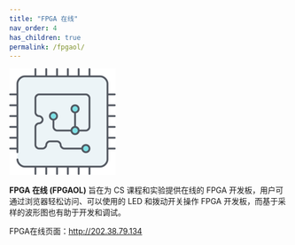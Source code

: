```yaml
---
title: "FPGA 在线"
nav_order: 4
has_children: true
permalink: /fpgaol/
---
```


![LOGO](images/fpgaol_logo.png)

**FPGA 在线 (FPGAOL)** 旨在为 CS 课程和实验提供在线的 FPGA 开发板，用户可通过浏览器轻松访问、可以使用的 LED 和拨动开关操作 FPGA 开发板，而基于采样的波形图也有助于开发和调试。

FPGA在线页面：<http://202.38.79.134>
